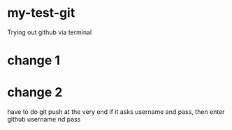 # my-test-git
Trying out github via terminal

# change 1

# change 2




have to do git push at the very end
if it asks username and pass, then enter github username nd pass

